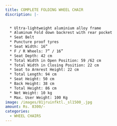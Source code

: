 ```yaml
---
title: COMPLETE FOLDING WHEEL CHAIR
discription: |-
  

  * Ultra-lightweight aluminium alloy frame
  * Aluminum Fold down backrest with rear pocket
  * Seat Belt
  * Puncture proof tyres
  * Seat Width: 16”
  * F / R Wheels: 7” / 16”
  * Seat Depth: 42 cm
  * Total Width in Open Position: 59 /62 cm
  * Total Width in Closing Position: 22 cm
  * Seat to Armrest Height: 22 cm
  * Total Length: 94 cm
  * Seat Height: 50 cm
  * Back Height: 38 cm
  * Total Height: 86 cm
  * Net Weight: 10 kg
  * Max. User Weight: 100 Kg
image: /images/81jruinfktl._sl1500_.jpg
amount: Rs. 8300/-
categories:
  - WHEEL CHAIRS
---
```

